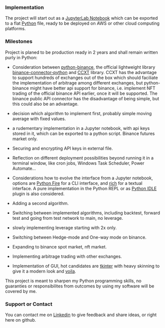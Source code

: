 ### Implementation

The project will start out as a [JupyterLab Notebook](https://github.com/jupyterlab/jupyterlab) which can be exported to a flat [Python](https://github.com/python/cpython) file, ready to be deployed on AWS or other cloud computing platforms.


### Milestones

Project is planed to be production ready in 2 years and shall remain written purly in Python:


- Consideration between [python-binance](https://github.com/sammchardy/python-binance), the official lightweight library [binance-connector-python](https://github.com/binance/binance-connector-python) and [CCXT](https://github.com/ccxt/ccxt) library. CCXT has the advantage to support hundreds of exchanges out of the box which should faciliate the implementation of arbitrage among different exchanges, but python-binance might have better api support for binance, i.e. implement NFT trading of the official binance API earlier, once it will be supported. The binance public API connector has the disadvantage of being simple, but this could also be an advantage.

- decision which algorithm to implement first, probably simple moving average with fixed values.
- a rudementary implementation in a Jupyter notebook, with api keys stored in it, which can be exported to a python script. Binance futures market only.
- Securing and encrypting API keys in external file.
- Reflection on different deployment possibilities beyond running it in a terminal window, like cron jobs, Windows Task Scheduler, Power Automate...
- Considerations how to evolve the interface from a Jupyter notebook, options are [Python Fire](https://github.com/google/python-firegoogle) for a CLI interface, and [rich](https://github.com/Textualize/rich) for a textual interface. A pure implementation in the Python REPL or as [Python IDLE](https://github.com/python/cpython/tree/main/Lib/idlelib) plugin is also considered.
- Adding a second algorithm. 
- Switching between implemented algorithms, including backtest, forward test and going from test network to main, no leverage.
- slowly implementing leverage starting with 2x only.
- Switching between Hedge-mode and One-way mode on binance.
- Expanding to binance spot market, nft market. 
- Implementing arbitrage trading with other exchanges.
- Implementation of GUI, hot candidates are [tkinter](https://github.com/python/cpython/tree/main/Lib/tkinter) with heavy skinning to give it a modern look and [voila](https://github.com/voila-dashboards/voila).

This project is meant to sharpen my Python programming skills, no guaranties or responsibilites from outcomes by using my software will be covered by me.

### Support or Contact

You can contact me on [Linkedin](https://www.linkedin.com/in/streetyogi/) to give feedback and share ideas, or right here on github.
